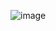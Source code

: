 ![image](![{6FBB0EFB-7C9B-4B33-B19A-F75265D4405D}](https://github.com/user-attachments/assets/c8d44f12-cbd0-4c1d-8227-bffa20745f14)
)
